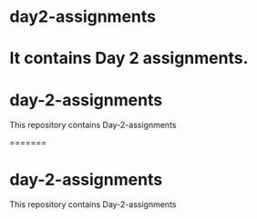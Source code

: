 # day2-assignments
It contains Day 2 assignments.
=======
# day-2-assignments
This repository contains Day-2-assignments

=======
# day-2-assignments
This repository contains Day-2-assignments

